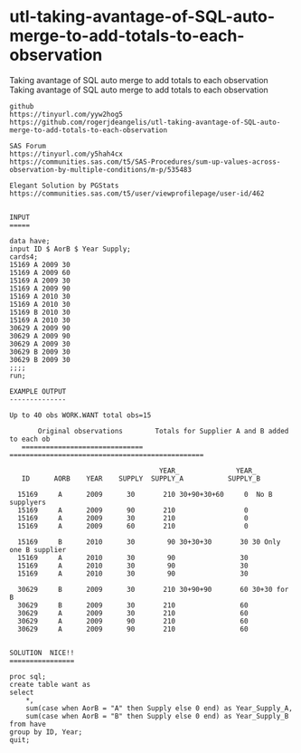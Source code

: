 # utl-taking-avantage-of-SQL-auto-merge-to-add-totals-to-each-observation
Taking avantage of SQL auto merge to add totals to each observation
    Taking avantage of SQL auto merge to add totals to each observation

    github
    https://tinyurl.com/yyw2hog5
    https://github.com/rogerjdeangelis/utl-taking-avantage-of-SQL-auto-merge-to-add-totals-to-each-observation

    SAS Forum
    https://tinyurl.com/y5hah4cx
    https://communities.sas.com/t5/SAS-Procedures/sum-up-values-across-observation-by-multiple-conditions/m-p/535483

    Elegant Solution by PGStats
    https://communities.sas.com/t5/user/viewprofilepage/user-id/462


    INPUT
    =====

    data have;
    input ID $ AorB $ Year Supply;
    cards4;
    15169 A 2009 30
    15169 A 2009 60
    15169 A 2009 30
    15169 A 2009 90
    15169 A 2010 30
    15169 A 2010 30
    15169 B 2010 30
    15169 A 2010 30
    30629 A 2009 90
    30629 A 2009 90
    30629 A 2009 30
    30629 B 2009 30
    30629 B 2009 30
    ;;;;
    run;

    EXAMPLE OUTPUT
    --------------

    Up to 40 obs WORK.WANT total obs=15

           Original observations        Totals for Supplier A and B added to each ob
       ==============================  ================================================

                                         YEAR_              YEAR_
       ID      AORB    YEAR    SUPPLY  SUPPLY_A           SUPPLY_B

      15169     A      2009      30       210 30+90+30+60     0  No B supplyers
      15169     A      2009      90       210                 0
      15169     A      2009      30       210                 0
      15169     A      2009      60       210                 0

      15169     B      2010      30        90 30+30+30       30 30 Only one B supplier
      15169     A      2010      30        90                30
      15169     A      2010      30        90                30
      15169     A      2010      30        90                30

      30629     B      2009      30       210 30+90+90       60 30+30 for B
      30629     B      2009      30       210                60
      30629     A      2009      30       210                60
      30629     A      2009      90       210                60
      30629     A      2009      90       210                60


    SOLUTION  NICE!!
    ================

    proc sql;
    create table want as
    select
        *,
        sum(case when AorB = "A" then Supply else 0 end) as Year_Supply_A,
        sum(case when AorB = "B" then Supply else 0 end) as Year_Supply_B
    from have
    group by ID, Year;
    quit;


